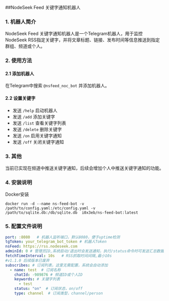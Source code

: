 ##NodeSeek Feed 关键字通知机器人

### 1. 机器人简介
NodeSeek Feed 关键字通知机器人是一个Telegram机器人，用于监控NodeSeek RSS指定关键字，并将文章标题、链接、发布时间等信息推送到指定群组、频道或个人。


### 2. 使用方法

#### 2.1 添加机器人

在Telegram中搜索 `@nsfeed_noc_bot` 并添加机器人。

#### 2.2 设置关键字

- 发送 `/help` 启动机器人
- 发送 `/add` 添加关键字
- 发送 `/list` 查看关键字列表
- 发送 `/delete` 删除关键字
- 发送 `/on` 启用关键字通知
- 发送 `/off` 关闭关键字通知



### 3. 其他

当前已实现在频道中推送关键字通知，后续会增加个人中推送关键字通知的功能。


### 4. 安装说明

Docker安装
```shell
docker run -d --name ns-feed-bot -v /path/to/config.yaml:/etc/config.yaml -v /path/to/sqlite.db:/db/sqlite.db  i0x3eb/ns-feed-bot:latest
```


### 5. 配置文件说明

```yaml
port: :8080   # 机器人监听端口，默认8080，便于uptime检测
tgToken: your_telegram_bot_token # 机器人Token
nsFeed: https://rss.nodeseek.com
adminId: 0 # 管理员ID,系统启动/退出时会发送通知，执行/status命令时可发送汇总数据
fetchTimeInterval: 10s   # RSS抓取时间间隔,最小10s
#v1.1.0 后续版本已废弃
subscribes: # 订阅列表，这里无需配置，系统会自动添加
  - name: test  # 订阅名称
    chatId: -989876 # 频道ID或个人ID
    keywords: # 关键字列表
      - test
    status: "on"  # 订阅状态，on/off
    type: channel  # 订阅类型，channel/person

```